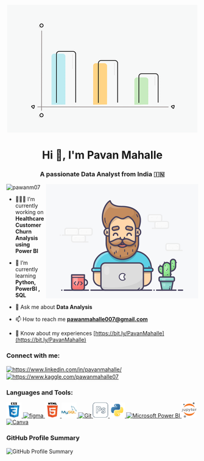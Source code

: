 <p align="center">
  <img src="https://github.com/pawanm07/pawanm07/blob/main/graph.gif" alt="Banner Image" />
</p>
<h1 align="center">Hi 👋, I'm Pavan Mahalle</h1>
<h3 align="center">A passionate Data Analyst from India 🇮🇳</h3>
<img align="right" alt="Coding" width="400" src="https://github.com/pawanm07/pawanm07/blob/main/profile.GIF">
<img src="https://komarev.com/ghpvc/?username=pawanm07&label=Profile%20views&color=0e75b6&style=flat" alt="pawanm07" />
</p>
<p align="center">
  
- 👨🏻‍💻 I’m currently working on **Healthcare Customer Churn Analysis using Power BI**

- 🌱 I’m currently learning **Python, PowerBI , SQL**

- 💬 Ask me about **Data Analysis**

- 📫 How to reach me **pawanmahalle007@gmail.com**

- 📄 Know about my experiences [https://bit.ly/PavanMahalle](https://bit.ly/PavanMahalle)

<h3 align="left">Connect with me:</h3>
<p align="left">
<a href="https://www.linkedin.com/in/pavanmahalle/" target="blank"><img align="center" src="https://raw.githubusercontent.com/rahuldkjain/github-profile-readme-generator/master/src/images/icons/Social/linked-in-alt.svg" alt="https://www.linkedin.com/in/pavanmahalle/" height="30" width="40" /></a>
<a href="https://www.kaggle.com/pawanmahalle07" target="blank"><img align="center" src="https://raw.githubusercontent.com/rahuldkjain/github-profile-readme-generator/master/src/images/icons/Social/kaggle.svg" alt="https://www.kaggle.com/pawanmahalle07" height="30" width="40" /></a>
</p>

<h3 align="left">Languages and Tools:</h3>
<p align="left"> <a href="https://www.w3schools.com/css/" target="_blank" rel="noreferrer"> <img src="https://raw.githubusercontent.com/devicons/devicon/master/icons/css3/css3-original-wordmark.svg" alt="css3" width="40" height="40"/> </a> <a href="https://www.figma.com/" target="_blank" rel="noreferrer"> <img src="https://www.vectorlogo.zone/logos/figma/figma-icon.svg" alt="figma" width="40" height="40"/> </a> <a href="https://www.w3schools.com/html/default.asp" target="_blank" rel="noreferrer"> <img src="https://raw.githubusercontent.com/devicons/devicon/master/icons/html5/html5-original-wordmark.svg" alt="html5" width="40" height="40"/> </a> <a href="https://www.mysql.com/" target="_blank" rel="noreferrer"> <img src="https://raw.githubusercontent.com/devicons/devicon/master/icons/mysql/mysql-original-wordmark.svg" alt="mysql" width="40" height="40"/> </a> <a href="https://git-scm.com/" target="_blank" rel="noreferrer">
    <img src="https://www.vectorlogo.zone/logos/git-scm/git-scm-icon.svg" alt="Git" width="40" height="40"/>
  </a> <a href="https://www.photoshop.com/en" target="_blank" rel="noreferrer"> <img src="https://raw.githubusercontent.com/devicons/devicon/master/icons/photoshop/photoshop-line.svg" alt="photoshop" width="40" height="40"/> </a> <a href="https://www.python.org" target="_blank" rel="noreferrer"> <img src="https://raw.githubusercontent.com/devicons/devicon/master/icons/python/python-original.svg" alt="python" width="40" height="40"/> </a> <a href="https://powerbi.microsoft.com/" target="_blank" rel="noreferrer"> <img src="https://www.vectorlogo.zone/logos/microsoft_powerbi/microsoft_powerbi-icon.svg" alt="Microsoft Power BI" width="40" height="40"/> </a>  </a> <a href="https://jupyter.org/" target="_blank" rel="noreferrer"> <img src="https://raw.githubusercontent.com/devicons/devicon/master/icons/jupyter/jupyter-original-wordmark.svg" alt="Jupyter Notebook" width="40" height="40"/> </a>  <a href="https://www.canva.com/" target="_blank" rel="noreferrer"> <img src="https://www.vectorlogo.zone/logos/canva/canva-icon.svg" alt="Canva" width="40" height="40"/> </a>
</p>

<h3 align="left">GitHub Profile Summary</h3>
<p align="left">
<img src="https://github-profile-summary-cards.vercel.app/api/cards/profile-details?username=pawanm07&theme=dark" alt="GitHub Profile Summary" />
</p>
